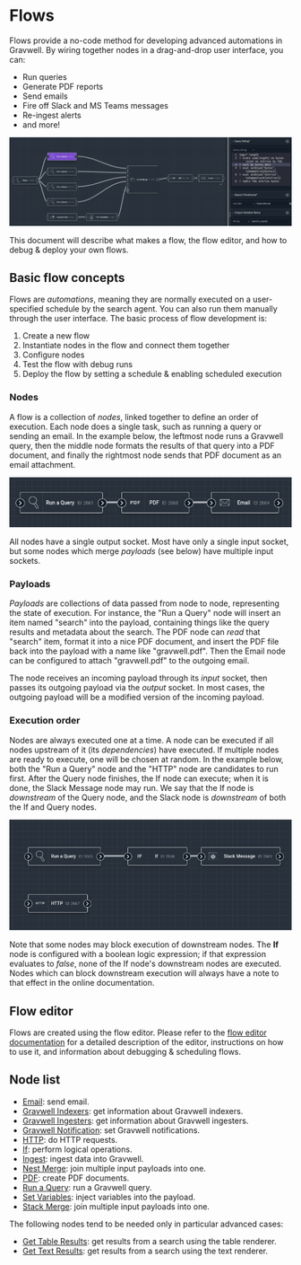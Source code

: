 # Flows

Flows provide a no-code method for developing advanced automations in Gravwell. By wiring together nodes in a drag-and-drop user interface, you can:

* Run queries
* Generate PDF reports
* Send emails
* Fire off Slack and MS Teams messages
* Re-ingest alerts
* and more!

![](flows.png)

This document will describe what makes a flow, the flow editor, and how to debug & deploy your own flows.

## Basic flow concepts

Flows are *automations*, meaning they are normally executed on a user-specified schedule by the search agent. You can also run them manually through the user interface. The basic process of flow development is:

1. Create a new flow
2. Instantiate nodes in the flow and connect them together
3. Configure nodes
4. Test the flow with debug runs
5. Deploy the flow by setting a schedule & enabling scheduled execution

### Nodes

A flow is a collection of *nodes*, linked together to define an order of execution. Each node does a single task, such as running a query or sending an email. In the example below, the leftmost node runs a Gravwell query, then the middle node formats the results of that query into a PDF document, and finally the rightmost node sends that PDF document as an email attachment.

![](nodes.png)

All nodes have a single output socket. Most have only a single input socket, but some nodes which merge *payloads* (see below) have multiple input sockets.

### Payloads

*Payloads* are collections of data passed from node to node, representing the state of execution. For instance, the "Run a Query" node will insert an item named "search" into the payload, containing things like the query results and metadata about the search. The PDF node can *read* that "search" item, format it into a nice PDF document, and insert the PDF file back into the payload with a name like "gravwell.pdf". Then the Email node can be configured to attach "gravwell.pdf" to the outgoing email.

The node receives an incoming payload through its *input* socket, then passes its outgoing payload via the *output* socket. In most cases, the outgoing payload will be a modified version of the incoming payload.

### Execution order

Nodes are always executed one at a time. A node can be executed if all nodes upstream of it (its *dependencies*) have executed. If multiple nodes are ready to execute, one will be chosen at random. In the example below, both the "Run a Query" node and the "HTTP" node are candidates to run first. After the Query node finishes, the If node can execute; when it is done, the Slack Message node may run. We say that the If node is *downstream* of the Query node, and the Slack node is *downstream* of both the If and Query nodes.

![](execution.png)

Note that some nodes may block execution of downstream nodes. The **If** node is configured with a boolean logic expression; if that expression evaluates to *false*, none of the If node's downstream nodes are executed. Nodes which can block downstream execution will always have a note to that effect in the online documentation.

## Flow editor

Flows are created using the flow editor. Please refer to the [flow editor documentation](editor.md) for a detailed description of the editor, instructions on how to use it, and information about debugging & scheduling flows.

## Node list

* [Email](nodes/email.md): send email.
* [Gravwell Indexers](nodes/indexerinfo.md): get information about Gravwell indexers.
* [Gravwell Ingesters](nodes/ingesterinfo.md): get information about Gravwell ingesters.
* [Gravwell Notification](nodes/notification.md): set Gravwell notifications.
* [HTTP](nodes/http.md): do HTTP requests.
* [If](nodes/if.md): perform logical operations.
* [Ingest](nodes/ingest.md): ingest data into Gravwell.
* [Nest Merge](nodes/nestmerge.md): join multiple input payloads into one.
* [PDF](nodes/pdf.md): create PDF documents.
* [Run a Query](nodes/runquery.md): run a Gravwell query.
* [Set Variables](nodes/inject.md): inject variables into the payload.
* [Stack Merge](nodes/stackmerge.md): join multiple input payloads into one.

The following nodes tend to be needed only in particular advanced cases:

* [Get Table Results](nodes/gettableresults.md): get results from a search using the table renderer.
* [Get Text Results](nodes/gettextresults.md): get results from a search using the text renderer.